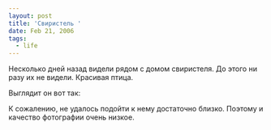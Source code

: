 ```yaml
---
layout: post
title: 'Свиристель '
date: Feb 21, 2006
tags:
  - life
---
```


Несколько дней назад видели рядом с домом свиристеля. До этого ни разу их не видели. Красивая птица.

Выглядит он вот так:

К сожалению, не удалось подойти к нему достаточно близко. Поэтому и качество фотографии очень низкое.